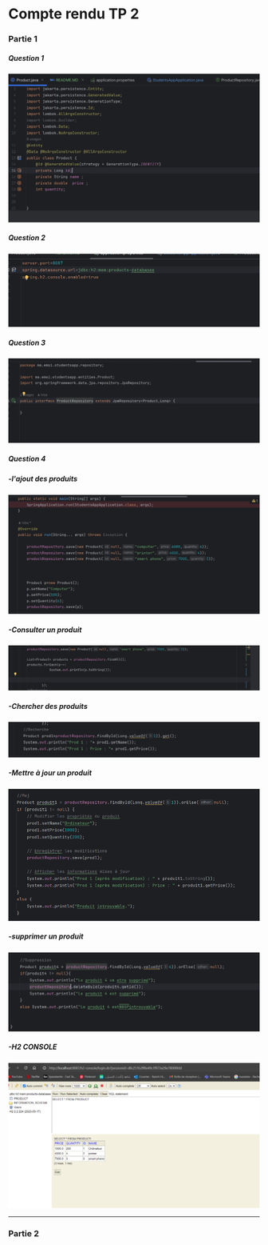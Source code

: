 <h1>Compte rendu TP 2</h1>
<h3>Partie 1</h3>

<h5>Question 1 </h5>
<img src="Captures/cap1.png">

<h5>Question 2 </h5>
<img src="Captures/cap2.png">

<h5>Question 3 </h5>
<img src="Captures/cap3.png">

<h5>Question 4 </h5> 
<h5> -l'ajout des produits</h5>
<img src="Captures/cap4.png">
<h5> -Consulter un produit</h5>
<img src="Captures/cap5.png">
<h5> -Chercher des produits</h5>
<img src="Captures/cap6.png">
<h5> -Mettre à jour un produit </h5>
<img src="Captures/cap7.png">
<h5> -supprimer un produit </h5>
<img src="Captures/cap8.png">

<h5> -H2 CONSOLE</h5>
<img src="Captures/cap9.png">


















<hr>
<h3>Partie 2</h3>